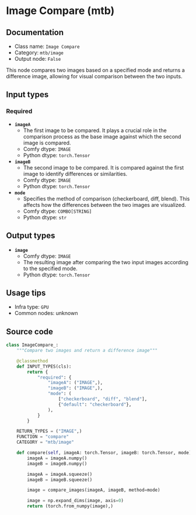 # Image Compare (mtb)
## Documentation
- Class name: `Image Compare`
- Category: `mtb/image`
- Output node: `False`

This node compares two images based on a specified mode and returns a difference image, allowing for visual comparison between the two inputs.
## Input types
### Required
- **`imageA`**
    - The first image to be compared. It plays a crucial role in the comparison process as the base image against which the second image is compared.
    - Comfy dtype: `IMAGE`
    - Python dtype: `torch.Tensor`
- **`imageB`**
    - The second image to be compared. It is compared against the first image to identify differences or similarities.
    - Comfy dtype: `IMAGE`
    - Python dtype: `torch.Tensor`
- **`mode`**
    - Specifies the method of comparison (checkerboard, diff, blend). This affects how the differences between the two images are visualized.
    - Comfy dtype: `COMBO[STRING]`
    - Python dtype: `str`
## Output types
- **`image`**
    - Comfy dtype: `IMAGE`
    - The resulting image after comparing the two input images according to the specified mode.
    - Python dtype: `torch.Tensor`
## Usage tips
- Infra type: `GPU`
- Common nodes: unknown


## Source code
```python
class ImageCompare_:
    """Compare two images and return a difference image"""

    @classmethod
    def INPUT_TYPES(cls):
        return {
            "required": {
                "imageA": ("IMAGE",),
                "imageB": ("IMAGE",),
                "mode": (
                    ["checkerboard", "diff", "blend"],
                    {"default": "checkerboard"},
                ),
            }
        }

    RETURN_TYPES = ("IMAGE",)
    FUNCTION = "compare"
    CATEGORY = "mtb/image"

    def compare(self, imageA: torch.Tensor, imageB: torch.Tensor, mode):
        imageA = imageA.numpy()
        imageB = imageB.numpy()

        imageA = imageA.squeeze()
        imageB = imageB.squeeze()

        image = compare_images(imageA, imageB, method=mode)

        image = np.expand_dims(image, axis=0)
        return (torch.from_numpy(image),)

```
